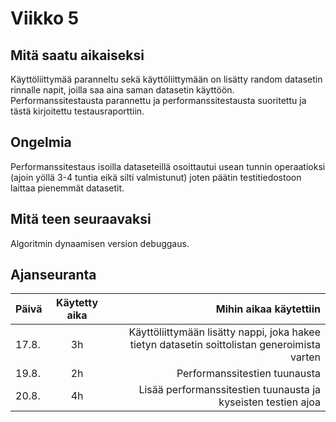 # Viikko 5

## Mitä saatu aikaiseksi

Käyttöliittymää paranneltu sekä käyttöliittymään on lisätty random datasetin rinnalle napit, joilla saa aina saman datasetin käyttöön.
Performanssitestausta parannettu ja performanssitestausta suoritettu ja tästä kirjoitettu testausraporttiin.

## Ongelmia

Performanssitestaus isoilla dataseteillä osoittautui usean tunnin operaatioksi (ajoin yöllä 3-4 tuntia eikä silti valmistunut) joten päätin testitiedostoon laittaa pienemmät datasetit.

## Mitä teen seuraavaksi

Algoritmin dynaamisen version debuggaus.


## Ajanseuranta

| Päivä	| Käytetty aika	| Mihin aikaa käytettiin	|
| ------|:-------------:|------:|
| 17.8.	| 3h		| Käyttöliittymään lisätty nappi, joka hakee tietyn datasetin soittolistan generoimista varten |
| 19.8.	| 2h		| Performanssitestien tuunausta |
| 20.8.	| 4h		| Lisää performanssitestien tuunausta ja kyseisten testien ajoa |
